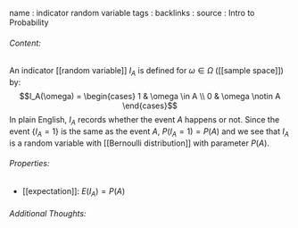 name : indicator random variable
tags : 
backlinks : 
source : Intro to Probability

###### Content:
An indicator [[random variable]] $I_A$ is defined for $\omega \in \Omega$ ([[sample space]]) by:
$$I_A(\omega) = \begin{cases}
1 & \omega \in A \\
0 & \omega \notin A
\end{cases}$$
In plain English, $I_A$ records whether the event $A$ happens or not. Since the event $\{I_A = 1\}$ is the same as the event $A$, $P(I_A = 1) = P(A)$ and we see that $I_A$ is a random variable with [[Bernoulli distribution]] with parameter $P(A)$.

###### Properties:
- [[expectation]]: $E(I_A) = P(A)$

###### Additional Thoughts:
